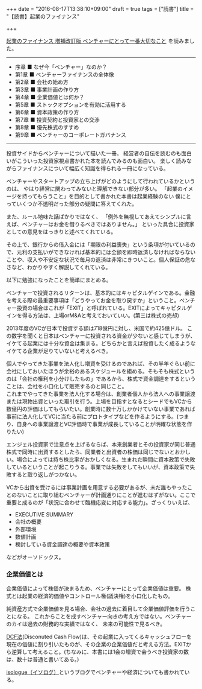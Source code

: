 +++
date = "2016-08-17T13:38:10+09:00"
draft = true
tags = ["読書"]
title = "【読書】起業のファイナンス"

+++

<a  href="https://www.amazon.co.jp/gp/product/4534052456/ref=as_li_qf_sp_asin_tl?ie=UTF8&camp=247&creative=1211&creativeASIN=4534052456&linkCode=as2&tag=kotazi-22">起業のファイナンス 増補改訂版 ベンチャーにとって一番大切なこと</a><img src="http://ir-jp.amazon-adsystem.com/e/ir?t=kotazi-22&l=as2&o=9&a=4534052456" width="1" height="1" border="0" alt="" style="border:none !important; margin:0px !important;" />
を読みました。

<hr>

- 序章 ■ なぜ今「ベンチャー」なのか？
- 第1章 ■ ベンチャーファイナンスの全体像
- 第2章 ■ 会社の始め方
- 第3章 ■ 事業計画の作り方
- 第4章 ■ 企業価値とは何か？
- 第5章 ■ ストックオプションを有効に活用する
- 第6章 ■ 資本政策の作り方
- 第7章 ■ 投資契約と投資家との交渉
- 第8章 ■ 優先株式のすすめ
- 第9章 ■ ベンチャーのコーポレートガバナンス

<hr>

投資サイドからベンチャーについて描いた一冊。
経営者の自伝を読むのも面白いがこういった投資家視点書かれた本を読んでみるのも面白い。
楽しく読みながらファイナンスについて幅広く知識を得られる一冊になっている。

ベンチャーやスタートアップの立ち上げがどのようにして行われているかというのは、
やはり経営に関わってみないと理解できない部分が多い。
「起業のイメージを持ってもらうこと」を目的として書かれた本書は起業経験のない
僕にとっていくつか不透明だった部分の疑問に答えてくれた。

また、ルール地味た話ばかりではなく、
「例外を無視してあえてシンプルに言えば、ベンチャーはお金を借りるべきではありません。」
といった具合に投資家としての意見をはっきりと述べてくれている。

その上で、銀行からの借入金には「期限の利益喪失」という条項が付いているので、元利の支払いができなければ基本的には全額を即時返済しなければならないことや、収入や不安定な状況で毎月の返済は非常にきついこと。個人保証の危なさなど、わかりやすく解説してくれている。

以下に勉強になったことを簡単にまとめる。

ベンチャーで投資されるリターンは、基本的にはキャピタルゲインである。金融を考える際の最重要事項は「どうやってお金を取り戻すか」ということ。ベンチャー投資の場合はこれが「EXIT」と呼ばれている。EXITによってキャピタルゲインを得る方法は、上場orM&Aと考えておいていい。(第三は株式の売却)

2013年度のVCが日本で投資する額は718億円に対し、米国で約425億ドル。
この数字を聞くと日本はベンチャーに投資される資金が少ないと感じてしまうが、
イケてる起業には十分な資金は集まる。どちらかと言えば投資したく成るようなイケてる企業が足りていないと考えるべき。

個人でやってきた事業を法人化し増資を受けるのであれば、その半年ぐらい前に会社にしておいたほうが余裕のあるスケジュールを組める。そもそも株式というのは「会社の権利を小分けしたもの」であるから、株式で資金調達をするということは、会社を小口化して販売するのと同じこと。  
これまでやってきた事業を法人化する場合は、創業者個人から法人への事業譲渡または現物出資といった取引を行う。上場を目指すとなるとシードでもVCから数億円の評価はしてもらいたい。創業時に数十万しかかけていない事業であれば事前に法人化してVCに当たる前にプロトタイプなどを作るようにする。(つまり、自身への事業譲渡とVC評価時で事業が成長していることが明確な状態を作りたい)

エンジェル投資家で注意点を上げるならば、本来創業者とその投資家が同じ普通株式で同時に出資するとしたら、同業者と出資者の株価は同じでないとおかしい。場合によっては持ち株比率がおかしくなる。生まれた瞬間に資本政策で失敗しているということが起こりうる。事業では失敗をしてもいいが、資本政策で失敗すると取り返しがつかない。

VCから出資を受けるには事業計画を用意する必要があるが、未だ誰もやったことのないことに取り組むベンチャーが計画通りにことが進むはずがない。ここで重要と成るのが「状況に合わせて臨機応変に対応する能力」。ざっくりいえば、

- EXECUTIVE SUMMARY
- 会社の概要
- 外部環境
- 数値計画
- 検討している資金調達の概要や資本政策

などがオーソドックス。

### 企業価値とは

企業価値によって株価が決まるため、ベンチャーにとって企業価値は重要。
株式とは起業の経済的価値やコントロール権(議決権)を小口化したもの。

純資産方式で企業価値を見る場合、会社の過去に着目して企業価値評価を行うことになる。
これからことを成すベンチャー向きの考え方ではない。ベンチャーのカイは過去の財務的な実績ではなく、
未来の可能性で見るべき。

[DCF法](https://ja.wikipedia.org/wiki/DCF%E6%B3%95)(Disconuted Cash Flow)は、その起業に入ってくるキャッシュフローを現在の価値に割り引いたものが、その企業の企業価値だと考える方法。EXITから逆算して考えること。(ちなみに、本書には1会の増資で会うべき投資家の数は、数十は普通と書いてある。)

















 [isologue（イソログ）](https://www.tez.com/blog/)というブログでベンチャーや経済についても書かれている。
